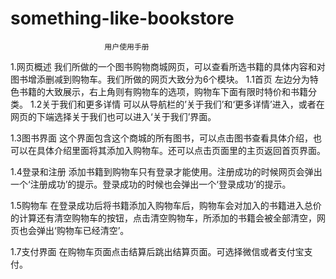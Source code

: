 # something-like-bookstore
                         用户使用手册

1.网页概述
我们所做的一个图书购物商城网页，可以查看所选书籍的具体内容和对图书增添删减到购物车。我们所做的网页大致分为6个模块。
1.1首页
左边分为特色书籍的大致展示，右上角则有购物车的选项，购物车下面有限时特价和书籍分类。
1.2关于我们和更多详情
  可以从导航栏的’关于我们’和‘更多详情’进入，或者在网页的下端选择关于我们也可以进入‘关于我们’界面。

1.3图书界面
   这个界面包含这个商城的所有图书，可以点击图书查看具体介绍，也可以在具体介绍里面将其添加入购物车。还可以点击页面里的主页返回首页界面。

1.4登录和注册
添加书籍到购物车只有登录才能使用。注册成功的时候网页会弹出一个‘注册成功’的提示。登录成功的时候也会弹出一个‘登录成功’的提示。


1.5购物车
  在登录成功后将书籍添加入购物车后，购物车会对加入的书籍进入总价的计算还有清空购物车的按钮，点击清空购物车，所添加的书籍会被全部清空，网页也会弹出‘购物车已经清空’。

1.7支付界面
 在购物车页面点击结算后跳出结算页面。可选择微信或者支付宝支付。
